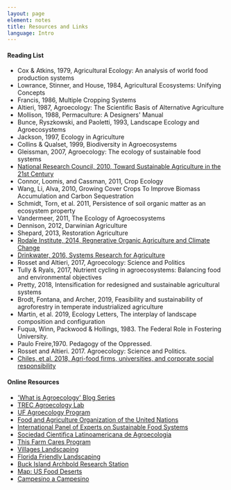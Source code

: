 ```yaml
---
layout: page
element: notes
title: Resources and Links
language: Intro
---
```


#### Reading List

- Cox & Atkins, 1979, Agricultural Ecology: An analysis of world food production 
systems
- Lowrance, Stinner, and House, 1984, Agricultural Ecosystems: Unifying Concepts
- Francis, 1986, Multiple Cropping Systems
- Altieri, 1987, Agroecology: The Scientific Basis of Alternative Agriculture
- Mollison, 1988, Permaculture: A Designers' Manual
- Bunce, Ryszkowski, and Paoletti, 1993, Landscape Ecology and Agroecosystems
- Jackson, 1997, Ecology in Agriculture
- Collins & Qualset, 1999, Biodiversity in Agroecosystems
- Gleissman, 2007, Agroecology: The ecology of sustainable food systems
- [National Research Council, 2010, Toward Sustainable Agriculture in the 21st Century](https://www.nap.edu/catalog/12832/toward-sustainable-agricultural-systems-in-the-21st-century)
- Connor, Loomis, and Cassman, 2011, Crop Ecology
- Wang, Li, Alva, 2010, Growing Cover Crops To Improve Biomass Accumulation and Carbon Sequestration
- Schmidt, Torn, et al. 2011, Persistence of soil organic matter as an ecosystem property 
- Vandermeer, 2011, The Ecology of Agroecosystems
- Dennison, 2012, Darwinian Agriculture
- Shepard, 2013, Restoration Agriculture
- [Rodale Institute, 2014, Regnerative Organic Agriculture and Climate Change](https://rodaleinstitute.org/assets/WhitePaper.pdf)
- [Drinkwater, 2016, Systems Research for Agriculture](https://www.southernsare.org/Grants/Systems-Research/Systems-Research-for-Agriculture)
- Rosset and Altieri, 2017, Agroecology: Science and Politics
- Tully & Ryals, 2017, Nutrient cycling in agroecosystems: Balancing food and environmental objectives
- Pretty, 2018, Intensification for redesigned and sustainable agricultural systems
- Brodt, Fontana, and Archer, 2019, Feasibility and sustainability of agroforestry in temperate industrialized
agriculture
- Martin, et al. 2019, Ecology Letters, The interplay of landscape composition and configuration
- Fuqua, Winn, Packwood & Hollings, 1983. The Federal Role in Fostering University.
- Paulo Freire,1970. Pedagogy of the Oppressed.
- Rosset and Altieri. 2017. Agroecology: Science and Politics.
- [Chiles, et al. 2018, Agri-food firms, universities, and corporate social responsibility](https://www.cambridge.org/core/journals/renewable-agriculture-and-food-systems/article/agrifood-firms-universities-and-corporate-social-responsibility-whats-in-the-public-interest/79CE273EF466BD9C6B4D4D5345420D39)

#### Online Resources

- ['What is Agroecology' Blog Series](http://blogs.ifas.ufl.edu/trec/what-is-agroecology-2/)
- [TREC Agroecology Lab](https://trec.ifas.ufl.edu/agroecology/)
- [UF Agroecology Program](https://agroecology.ifas.ufl.edu/)
- [Food and Agriculture Organization of the United Nations](http://www.fao.org/agroecology/overview/en/)
- [International Panel of Experts on Sustainable Food Systems](http://www.ipes-food.org/agroecology)
- [Sociedad Cientifica Latinoamericana de Agroecologia](http://agroeco.org/)
- [This Farm Cares Program](https://www.thisfarmcares.org)
- [Villages Landscaping](http://sfyl.ifas.ufl.edu/media/sfylifasufledu/lake/docs/nursery-amp-greenhouse/Final-Native-Landscape-Plans.pdf)
- [Florida Friendly Landscaping](https://ffl.ifas.ufl.edu/homeowners/nine_principles.htm)
- [Buck Island Archbold Research Station](https://www.archbold-station.org/html/research/agro/agroovw.html)
- [Map: US Food Deserts](https://www.ers.usda.gov/amber-waves/2011/december/data-feature-mapping-food-deserts-in-the-us/)
- [Campesino a Campesino](https://viacampesina.org/en/)